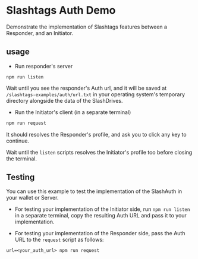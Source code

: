 # Slashtags Auth Demo

Demonstrate the implementation of Slashtags features between a Responder, and an Initiator.

## usage

- Run responder's server

```
npm run listen
```

Wait until you see the responder's Auth url, and it will be saved at `/slashtags-examples/auth/url.txt` in your operating system's temporary directory alongside the data of the SlashDrives.

- Run the Initiator's client (in a separate terminal)

```bash
npm run request
```

It should resolves the Responder's profile, and ask you to click any key to continue.

Wait until the `listen` scripts resolves the Initiator's profile too before closing the terminal.

## Testing

You can use this example to test the implementation of the SlashAuth in your wallet or Server.

- For testing your implementation of the Initiator side, run `npm run listen` in a separate terminal, copy the resulting Auth URL and pass it to your implementation.

- For testing your implementation of the Responder side, pass the Auth URL to the `request` script as follows:

```
url=<your_auth_url> npm run request
```
